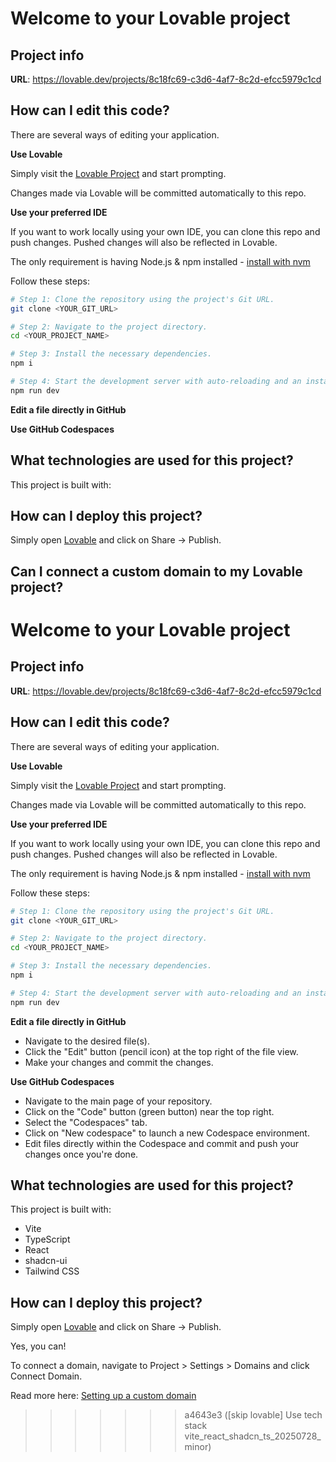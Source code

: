 # Welcome to your Lovable project

## Project info

**URL**: https://lovable.dev/projects/8c18fc69-c3d6-4af7-8c2d-efcc5979c1cd

## How can I edit this code?

There are several ways of editing your application.

**Use Lovable**

Simply visit the [Lovable Project](https://lovable.dev/projects/8c18fc69-c3d6-4af7-8c2d-efcc5979c1cd) and start prompting.

Changes made via Lovable will be committed automatically to this repo.

**Use your preferred IDE**

If you want to work locally using your own IDE, you can clone this repo and push changes. Pushed changes will also be reflected in Lovable.

The only requirement is having Node.js & npm installed - [install with nvm](https://github.com/nvm-sh/nvm#installing-and-updating)

Follow these steps:

```sh
# Step 1: Clone the repository using the project's Git URL.
git clone <YOUR_GIT_URL>

# Step 2: Navigate to the project directory.
cd <YOUR_PROJECT_NAME>

# Step 3: Install the necessary dependencies.
npm i

# Step 4: Start the development server with auto-reloading and an instant preview.
npm run dev
```

**Edit a file directly in GitHub**


**Use GitHub Codespaces**


## What technologies are used for this project?

This project is built with:


## How can I deploy this project?

Simply open [Lovable](https://lovable.dev/projects/8c18fc69-c3d6-4af7-8c2d-efcc5979c1cd) and click on Share -> Publish.

## Can I connect a custom domain to my Lovable project?
# Welcome to your Lovable project

## Project info

**URL**: https://lovable.dev/projects/8c18fc69-c3d6-4af7-8c2d-efcc5979c1cd

## How can I edit this code?

There are several ways of editing your application.

**Use Lovable**

Simply visit the [Lovable Project](https://lovable.dev/projects/8c18fc69-c3d6-4af7-8c2d-efcc5979c1cd) and start prompting.

Changes made via Lovable will be committed automatically to this repo.

**Use your preferred IDE**

If you want to work locally using your own IDE, you can clone this repo and push changes. Pushed changes will also be reflected in Lovable.

The only requirement is having Node.js & npm installed - [install with nvm](https://github.com/nvm-sh/nvm#installing-and-updating)

Follow these steps:

```sh
# Step 1: Clone the repository using the project's Git URL.
git clone <YOUR_GIT_URL>

# Step 2: Navigate to the project directory.
cd <YOUR_PROJECT_NAME>

# Step 3: Install the necessary dependencies.
npm i

# Step 4: Start the development server with auto-reloading and an instant preview.
npm run dev
```

**Edit a file directly in GitHub**

- Navigate to the desired file(s).
- Click the "Edit" button (pencil icon) at the top right of the file view.
- Make your changes and commit the changes.

**Use GitHub Codespaces**

- Navigate to the main page of your repository.
- Click on the "Code" button (green button) near the top right.
- Select the "Codespaces" tab.
- Click on "New codespace" to launch a new Codespace environment.
- Edit files directly within the Codespace and commit and push your changes once you're done.

## What technologies are used for this project?

This project is built with:

- Vite
- TypeScript
- React
- shadcn-ui
- Tailwind CSS

## How can I deploy this project?

Simply open [Lovable](https://lovable.dev/projects/8c18fc69-c3d6-4af7-8c2d-efcc5979c1cd) and click on Share -> Publish.

Yes, you can!

To connect a domain, navigate to Project > Settings > Domains and click Connect Domain.

Read more here: [Setting up a custom domain](https://docs.lovable.dev/tips-tricks/custom-domain#step-by-step-guide)
>>>>>>> a4643e3 ([skip lovable] Use tech stack vite_react_shadcn_ts_20250728_minor)
